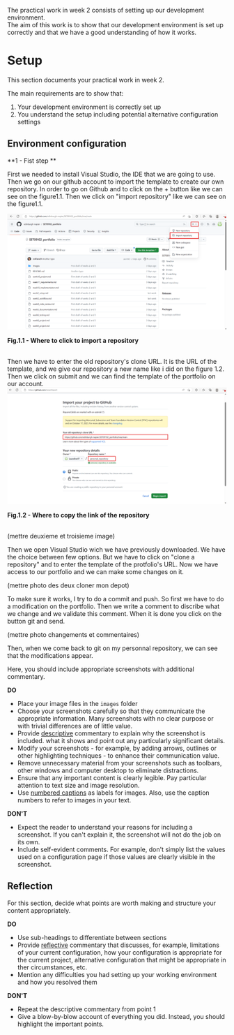 The practical work in week 2 consists of setting up our development environment.  
The aim of this work is to show that our development environment is  set up correctly and that we have a good understanding of how it works.


# Setup

This section documents your practical work in week 2.

The main requirements are to show that:

1. Your development environment is correctly set up
2. You understand the setup including potential alternative configuration settings

## Environment configuration

**1 - Fist step **<br>

First we needed to install Visual Studio, the IDE that we are going to use.
Then we go on our github account to import the template to create our own repository.
In order to go on Github and to click on the + button like we can see on the figure1.1. 
Then we click on "import repository" like we can see on the figure1.1. 


![screenshot 1](images/import_repository.png)
<figcaption><b>Fig.1.1 - Where to click to import a repository</b></figcaption><br>

Then we have to enter the old repository's clone URL.
It is the URL of the template, and we give our repository a new name like i did on the figure 1.2. 
Then we click on submit and we can find the template of the portfolio on our account. 
 ![screenshot 2](images/import_repository2.png)
 <figcaption><b>Fig.1.2 - Where to copy the link of the repository</b></figcaption><br>

(mettre deuxieme et troisieme image)

Then we open Visual Studio wich we have previously downloaded. We have the choice between few options. But we have to click on "clone a repository" and to enter the template of the protfolio's URL. Now we have access to our portfolio and we can make some changes on it. 

(mettre photo des deux cloner mon depot)   

To make sure it works, I try to do a commit and push. So first we have to do a modification on the portfolio. Then we write a comment to discribe what we change and we validate this comment. When it is done you click on the button git and send. 

(mettre photo changements et commentaires)

Then, when we come back to git on my personnal repository, we can see that the modifications appear. 



Here, you should include appropriate screenshots with additional commentary. 

**DO**

* Place your image files in the `images` folder
* Choose your screenshots carefully so that they communicate the appropriate information.
  Many screenshots with no clear purpose or with trivial differences are of little value.
* Provide <ins>descriptive</ins> commentary to explain why the screenshot is included. 
  what it shows and point out any particularly significant details.
* Modify your screenshots - for example, by adding arrows, outlines or other highlighting 
  techniques - to enhance their communication value.
* Remove unnecessary material from your screenshots such as toolbars, other windows and 
  computer desktop to eliminate distractions.
* Ensure that any important content is clearly legible. Pay particular attention to text
  size and image resolution.
* Use [numbered captions](https://towardsdev.com/3-ways-to-add-a-caption-to-an-image-using-markdown-f2ca30562be6) 
  as labels for images. Also, use the caption numbers to refer to images in your text.

**DON'T**

* Expect the reader to understand your reasons for including a screenshot. If you can't
  explain it, the screenshot will not do the job on its own.
* Include self-evident comments. For example, don't simply list the values used on a
  configuration page if those values are clearly visible in the screenshot.

## Reflection

For this section, decide what points are worth making and structure your content 
appropriately.

**DO**

* Use sub-headings to differentiate between sections
* Provide <ins>reflective</ins> commentary that discusses, for example, limitations of
  your current configuration, how your configuration is appropriate for the current 
  project, alternative configuration that might be appropriate in ther circumstances, 
  etc.
* Mention any difficulties you had setting up your working environment and how you 
  resolved them

**DON'T**

* Repeat the descriptive commentary from point 1
* Give a blow-by-blow account of everything you did. Instead, you should highlight 
  the important points.
